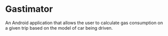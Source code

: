 # Gastimator
An Android application that allows the user to calculate gas consumption on a given trip based on the model of car being driven.
